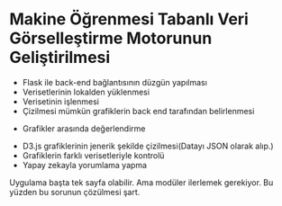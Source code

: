 # Makine Öğrenmesi Tabanlı Veri Görselleştirme Motorunun Geliştirilmesi

- Flask ile back-end bağlantısının düzgün yapılması
- Verisetlerinin lokalden yüklenmesi
- Verisetinin işlenmesi
- Çizilmesi mümkün grafiklerin back end tarafından belirlenmesi
* Grafikler arasında değerlendirme
- D3.js grafiklerinin jenerik şekilde çizilmesi(Datayı JSON olarak alıp.)
- Grafiklerin farklı verisetleriyle kontrolü
- Yapay zekayla yorumlama yapma


Uygulama başta tek sayfa olabilir. 
Ama modüler ilerlemek gerekiyor. 
Bu yüzden bu sorunun çözülmesi şart.
